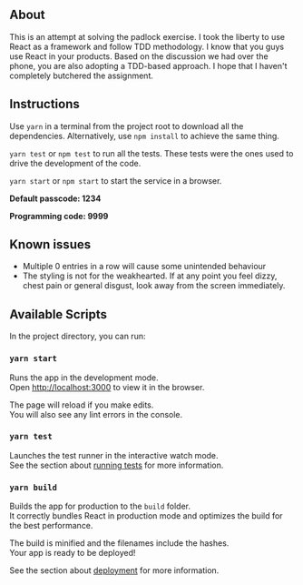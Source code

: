 ## About

This is an attempt at solving the padlock exercise. I took the liberty to use React as a framework and follow TDD methodology. I know that you guys use React in your products. Based on the discussion we had over the phone, you are also adopting a TDD-based approach. I hope that I haven't completely butchered the assignment.

## Instructions

Use `yarn` in a terminal from the project root to download all the dependencies. Alternatively, use `npm install` to achieve the same thing.

`yarn test` or `npm test` to run all the tests. These tests were the ones used to drive the development of the code. 

`yarn start` or `npm start` to start the service in a browser.

**Default passcode: 1234**

**Programming code: 9999**

## Known issues

- Multiple 0 entries in a row will cause some unintended behaviour
- The styling is not for the weakhearted. If at any point you feel dizzy, chest pain or general disgust, look away from the screen immediately.

## Available Scripts

In the project directory, you can run:

### `yarn start`

Runs the app in the development mode.\
Open [http://localhost:3000](http://localhost:3000) to view it in the browser.

The page will reload if you make edits.\
You will also see any lint errors in the console.

### `yarn test`

Launches the test runner in the interactive watch mode.\
See the section about [running tests](https://facebook.github.io/create-react-app/docs/running-tests) for more information.

### `yarn build`

Builds the app for production to the `build` folder.\
It correctly bundles React in production mode and optimizes the build for the best performance.

The build is minified and the filenames include the hashes.\
Your app is ready to be deployed!

See the section about [deployment](https://facebook.github.io/create-react-app/docs/deployment) for more information.
